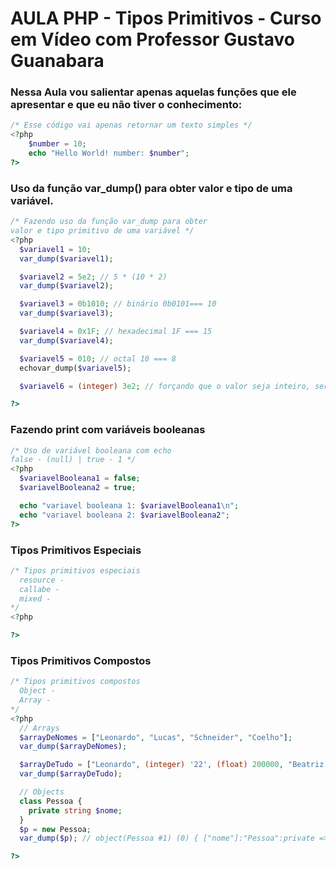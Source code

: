 # AULA PHP - Tipos Primitivos - Curso em Vídeo com Professor Gustavo Guanabara

### Nessa Aula vou salientar apenas aquelas funções que ele apresentar e que eu não tiver o conhecimento:

````php
/* Esse código vai apenas retornar um texto simples */
<?php
	$number = 10;
	echo "Hello World! number: $number";
?>
````

### Uso da função var_dump() para obter valor e tipo de uma variável.

````php
/* Fazendo uso da função var_dump para obter
valor e tipo primitivo de uma variável */
<?php
  $variavel1 = 10;
  var_dump($variavel1);

  $variavel2 = 5e2; // 5 * (10 * 2)
  var_dump($variavel2);

  $variavel3 = 0b1010; // binário 0b0101=== 10
  var_dump($variavel3);

  $variavel4 = 0x1F; // hexadecimal 1F === 15
  var_dump($variavel4);

  $variavel5 = 010; // octal 10 === 8
  echovar_dump($variavel5);

  $variavel6 = (integer) 3e2; // forçando que o valor seja inteiro, seria float

?>
````

### Fazendo print com variáveis booleanas

````php
/* Uso de variável booleana com echo
false - (null) | true - 1 */
<?php
  $variavelBooleana1 = false;
  $variavelBooleana2 = true;

  echo "variavel booleana 1: $variavelBooleana1\n";
  echo "variavel booleana 2: $variavelBooleana2";
?>
````

### Tipos Primitivos Especiais

````php
/* Tipos primitivos especiais
  resource - 
  callabe -
  mixed -
*/
<?php

?>
````

### Tipos Primitivos Compostos

````php
/* Tipos primitivos compostos
  Object - 
  Array - 
*/
<?php
  // Arrays
  $arrayDeNomes = ["Leonardo", "Lucas", "Schneider", "Coelho"];
  var_dump($arrayDeNomes);

  $arrayDeTudo = ["Leonardo", (integer) '22', (float) 200000, "Beatriz Darlet Freitas Souza"];
  var_dump($arrayDeTudo);

  // Objects
  class Pessoa {
    private string $nome;
  }
  $p = new Pessoa;
  var_dump($p); // object(Pessoa #1) (0) { ["nome"]:"Pessoa":private => uninitialized(string) }

?>
````